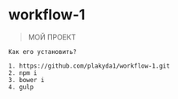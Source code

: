 # workflow-1
> МОЙ ПРОЕКТ

	Как его установить?
	
	1. https://github.com/plakyda1/workflow-1.git
	2. npm i
	3. bower i
	4. gulp

